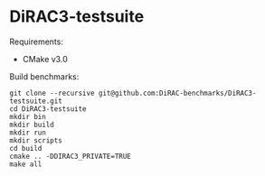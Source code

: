 # DiRAC3-testsuite

Requirements:

* CMake v3.0

Build benchmarks:

```
git clone --recursive git@github.com:DiRAC-benchmarks/DiRAC3-testsuite.git
cd DiRAC3-testsuite
mkdir bin
mkdir build
mkdir run
mkdir scripts
cd build
cmake .. -DDIRAC3_PRIVATE=TRUE
make all
```
